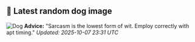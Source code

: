 ## 🐶 Latest random dog image
![Dog](https://images.dog.ceo/breeds/rough-collie/collie-chatter-rough-collie-gus-posing.jpg)
**Advice:** "Sarcasm is the lowest form of wit. Employ correctly with apt timing."
*Updated: 2025-10-07 23:31 UTC*
